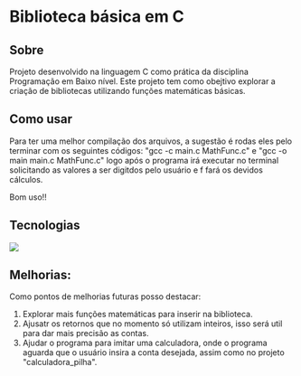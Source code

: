 <h1>Biblioteca básica em C</h1>

<h2>Sobre</h2>
<p>Projeto desenvolvido na linguagem C como prática da disciplina Programação em Baixo nível. Este projeto tem como obejtivo explorar a criação de bibliotecas utilizando funções matemáticas
  básicas.</p>

## Como usar
  <p>Para ter uma melhor compilação dos arquivos, a sugestão é rodas eles pelo terminar com os seguintes códigos: "gcc -c main.c MathFunc.c" e "gcc -o main main.c MathFunc.c" logo após o 
  programa irá executar no terminal solicitando as valores a ser digitdos pelo usuário e f fará os devidos cálculos.</p>
  
  Bom uso!!

## Tecnologias
<div>
    <img src="https://img.shields.io/badge/C-F7DF1E?style=for-the-badge&logo=c&logoColor=white">

</div>

## Melhorias:
<p>Como pontos de melhorias futuras posso destacar: </p>
<ol>
  <li>Explorar mais funções matemáticas para inserir na biblioteca.</li>
  <li>Ajusatr os retornos que no momento só utilizam inteiros, isso será util para dar mais precisão as contas.</li>
  <li>Ajudar o programa para imitar uma calculadora, onde o programa aguarda que o usuário insira a conta desejada, assim como no projeto "calculadora_pilha". </li>
</ol>
